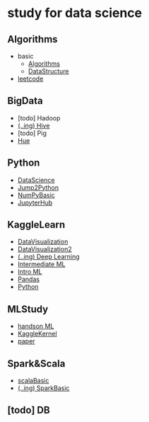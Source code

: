 # study for data science
## Algorithms
* basic
  * [Algorithms](Algorithms/basic/Algorithms)
  * [DataStructure](Algorithms/basic/DataStructure)
* [leetcode](Algorithms/leetcode)
## BigData
* [todo] Hadoop
* [(..ing) Hive](Bigdata/Hive)
* [todo] Pig
* [Hue](Bigdata/Hue/hue.ipynb)
## Python
* [DataScience](Python/DataScience)
* [Jump2Python](Python/Jump2Python)
* [NumPyBasic](Python/NumPyBasic.ipynb)
* [JupyterHub](Python/JupyterHub.ipynb)
## KaggleLearn
* [DataVisualization](DataVisualization)
* [DataVisualization2](kaggleLearn/DataVisualization2)
* [(..ing) Deep Learning](kaggleLearn/DeepLearning)
* [Intermediate ML](kaggleLearn/IntermediateML)
* [Intro ML](kaggleLearn/IntroToML)
* [Pandas](kaggleLearn/pandas.ipynb)
* [Python](kaggleLearn)
## MLStudy
* [handson ML](MLStudy/handsonML)
* [KaggleKernel](MLStudy/kaggleKernel)
* [paper](MLStudy/paper)
## Spark&Scala
* [scalaBasic](Spark%26Scala/scalaBasic)
* [(..ing) SparkBasic](Spark%26Scala/sparkBasic)
## [todo] DB


